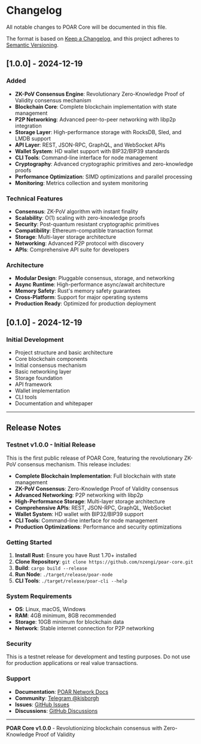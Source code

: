 # Changelog

All notable changes to POAR Core will be documented in this file.

The format is based on [Keep a Changelog](https://keepachangelog.com/en/1.0.0/),
and this project adheres to [Semantic Versioning](https://semver.org/spec/v2.0.0.html).

## [1.0.0] - 2024-12-19

### Added

- **ZK-PoV Consensus Engine**: Revolutionary Zero-Knowledge Proof of Validity consensus mechanism
- **Blockchain Core**: Complete blockchain implementation with state management
- **P2P Networking**: Advanced peer-to-peer networking with libp2p integration
- **Storage Layer**: High-performance storage with RocksDB, Sled, and LMDB support
- **API Layer**: REST, JSON-RPC, GraphQL, and WebSocket APIs
- **Wallet System**: HD wallet support with BIP32/BIP39 standards
- **CLI Tools**: Command-line interface for node management
- **Cryptography**: Advanced cryptographic primitives and zero-knowledge proofs
- **Performance Optimization**: SIMD optimizations and parallel processing
- **Monitoring**: Metrics collection and system monitoring

### Technical Features

- **Consensus**: ZK-PoV algorithm with instant finality
- **Scalability**: O(1) scaling with zero-knowledge proofs
- **Security**: Post-quantum resistant cryptographic primitives
- **Compatibility**: Ethereum-compatible transaction format
- **Storage**: Multi-layer storage architecture
- **Networking**: Advanced P2P protocol with discovery
- **APIs**: Comprehensive API suite for developers

### Architecture

- **Modular Design**: Pluggable consensus, storage, and networking
- **Async Runtime**: High-performance async/await architecture
- **Memory Safety**: Rust's memory safety guarantees
- **Cross-Platform**: Support for major operating systems
- **Production Ready**: Optimized for production deployment

## [0.1.0] - 2024-12-19

### Initial Development

- Project structure and basic architecture
- Core blockchain components
- Initial consensus mechanism
- Basic networking layer
- Storage foundation
- API framework
- Wallet implementation
- CLI tools
- Documentation and whitepaper

---

## Release Notes

### Testnet v1.0.0 - Initial Release

This is the first public release of POAR Core, featuring the revolutionary ZK-PoV consensus mechanism. This release includes:

- **Complete Blockchain Implementation**: Full blockchain with state management
- **ZK-PoV Consensus**: Zero-Knowledge Proof of Validity consensus
- **Advanced Networking**: P2P networking with libp2p
- **High-Performance Storage**: Multi-layer storage architecture
- **Comprehensive APIs**: REST, JSON-RPC, GraphQL, WebSocket
- **Wallet System**: HD wallet with BIP32/BIP39 support
- **CLI Tools**: Command-line interface for node management
- **Production Optimizations**: Performance and security optimizations

### Getting Started

1. **Install Rust**: Ensure you have Rust 1.70+ installed
2. **Clone Repository**: `git clone https://github.com/nzengi/poar-core.git`
3. **Build**: `cargo build --release`
4. **Run Node**: `./target/release/poar-node`
5. **CLI Tools**: `./target/release/poar-cli --help`

### System Requirements

- **OS**: Linux, macOS, Windows
- **RAM**: 4GB minimum, 8GB recommended
- **Storage**: 10GB minimum for blockchain data
- **Network**: Stable internet connection for P2P networking

### Security

This is a testnet release for development and testing purposes. Do not use for production applications or real value transactions.

### Support

- **Documentation**: [POAR Network Docs](https://poar.network/docs)
- **Community**: [Telegram @kisborgh](https://t.me/kisborgh)
- **Issues**: [GitHub Issues](https://github.com/nzengi/poar-core/issues)
- **Discussions**: [GitHub Discussions](https://github.com/nzengi/poar-core/discussions)

---

**POAR Core v1.0.0** - Revolutionizing blockchain consensus with Zero-Knowledge Proof of Validity

